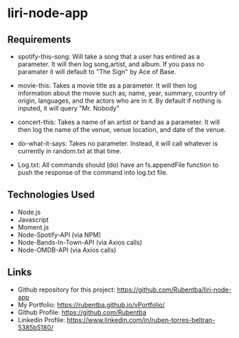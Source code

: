 # liri-node-app

## Requirements
- spotify-this-song: Will take a song that a user has entired as a parameter. It will then log song,artist, and album. If you pass no paramater it will default to "The Sign" by Ace of Base.

- movie-this: Takes a movie title as a parameter. It will then log information about the movie such as; name, year, summary, country of origin, languages, and the actors who are in it. By default if nothing is inputed, it will query "Mr. Nobody"

- concert-this: Takes a name of an artist or band as a parameter. It will then log the name of the venue, venue location, and date of the venue.

- do-what-it-says: Takes no parameter. Instead, it will call whatever is currently in random.txt at that time.

- Log.txt: All commands should (do) have an fs.appendFile function to push the response of the command into log.txt file.

## Technologies Used
- Node.js
- Javascript
- Moment.js
- Node-Spotify-API (via NPM)
- Node-Bands-In-Town-API (via Axios calls)
- Node-OMDB-API (via Axios calls)

## Links
- Github repository for this project: https://github.com/Rubentba/liri-node-app
- My Portfolio: https://rubentba.github.io/vPortfolio/
- Github Profile: https://github.com/Rubentba
- Linkedin Profile: https://www.linkedin.com/in/ruben-torres-beltran-5385b5180/